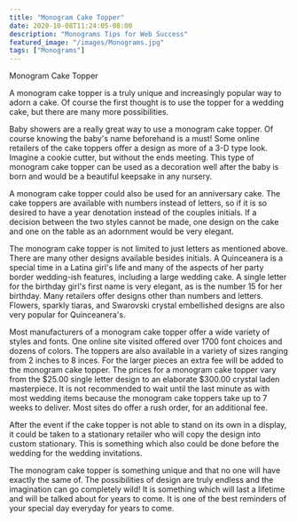 ```yaml
---
title: "Monogram Cake Topper"
date: 2020-10-08T11:24:05-08:00
description: "Monograms Tips for Web Success"
featured_image: "/images/Monograms.jpg"
tags: ["Monograms"]
---
```


Monogram Cake Topper

A monogram cake topper is a truly unique and increasingly popular way to adorn a cake. Of course the first thought is to use the topper for a wedding cake, but there are many more possibilities. 

Baby showers are a really great way to use a monogram cake topper. Of course knowing the baby's name beforehand is a must! Some online retailers of the cake toppers offer a design as more of a 3-D type look. Imagine a cookie cutter, but without the ends meeting. This type of monogram cake topper can be used as a decoration well after the baby is born and would be a beautiful keepsake in any nursery. 

A monogram cake topper could also be used for an anniversary cake. The cake toppers are available with numbers instead of letters, so if it is so desired to have a year denotation instead of the couples initials. If a decision between the two styles cannot be made, one design on the cake and one on the table as an adornment would be very elegant. 

The monogram cake topper is not limited to just letters as mentioned above. There are many other designs available besides initials. A Quinceanera is a special time in a Latina girl's life and many of the aspects of her party border wedding-ish features, including a large wedding cake. A single letter for the birthday girl's first name is very elegant, as is the number 15 for her birthday. Many retailers offer designs other than numbers and letters. Flowers, sparkly tiaras, and Swarovski crystal embellished designs are also very popular for Quinceanera's.

Most manufacturers of a monogram cake topper offer a wide variety of styles and fonts. One online site visited offered over 1700 font choices and dozens of colors. The toppers are also available in a variety of sizes ranging from 2 inches to 8 inces. For the larger pieces an extra fee will be added to the monogram cake topper. The prices for a monogram cake topper vary from the $25.00 single letter design to an elaborate $300.00 crystal laden masterpiece. It is not recommended to wait until the last minute as with most wedding items because the monogram cake toppers take up to 7 weeks to deliver. Most sites do offer a rush order, for an additional fee. 
 
After the event if the cake topper is not able to stand on its own in a display, it could be taken to a stationary retailer who will copy the design into custom stationary. This is something which also could be done before the wedding for the wedding invitations. 

The monogram cake topper is something unique and that no one will have exactly the same of. The possibilities of design are truly endless and the imagination can go completely wild! It is something which will last a lifetime and will be talked about for years to come. It is one of the best reminders of your special day everyday for years to come. 

